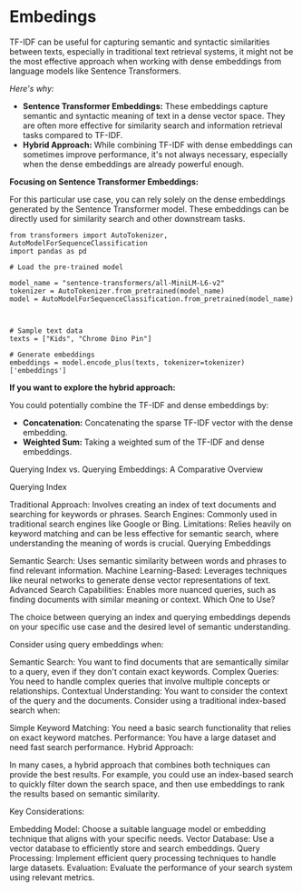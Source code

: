 
# Embedings

TF-IDF can be useful for capturing semantic and syntactic similarities between texts, especially in traditional text retrieval systems, it might not be the most effective approach when working with dense embeddings from language models like Sentence Transformers.

*Here's why:*

- **Sentence Transformer Embeddings:** These embeddings capture semantic and syntactic meaning of text in a dense vector space. They are often more effective for similarity search and information retrieval tasks compared to TF-IDF.
- **Hybrid Approach:** While combining TF-IDF with dense embeddings can sometimes improve performance, it's not always necessary, especially when the dense embeddings are already powerful enough.

**Focusing on Sentence Transformer Embeddings:**

For this particular use case, you can rely solely on the dense embeddings generated by the Sentence Transformer model. These embeddings can be directly used for similarity search and other downstream tasks.

```
from transformers import AutoTokenizer, AutoModelForSequenceClassification
import pandas as pd

# Load the pre-trained model   

model_name = "sentence-transformers/all-MiniLM-L6-v2"
tokenizer = AutoTokenizer.from_pretrained(model_name)
model = AutoModelForSequenceClassification.from_pretrained(model_name)   


# Sample text data
texts = ["Kids", "Chrome Dino Pin"]

# Generate embeddings
embeddings = model.encode_plus(texts, tokenizer=tokenizer)['embeddings']
```

**If you want to explore the hybrid approach:**

You could potentially combine the TF-IDF and dense embeddings by:

- **Concatenation:** Concatenating the sparse TF-IDF vector with the dense embedding.
- **Weighted Sum:** Taking a weighted sum of the TF-IDF and dense embeddings.

Querying Index vs. Querying Embeddings: A Comparative Overview

Querying Index

Traditional Approach: Involves creating an index of text documents and searching for keywords or phrases.
Search Engines: Commonly used in traditional search engines like Google or Bing.
Limitations: Relies heavily on keyword matching and can be less effective for semantic search, where understanding the meaning of words is crucial.
Querying Embeddings

Semantic Search: Uses semantic similarity between words and phrases to find relevant information.
Machine Learning-Based: Leverages techniques like neural networks to generate dense vector representations of text.
Advanced Search Capabilities: Enables more nuanced queries, such as finding documents with similar meaning or context.
Which One to Use?

The choice between querying an index and querying embeddings depends on your specific use case and the desired level of semantic understanding.

Consider using query embeddings when:

Semantic Search: You want to find documents that are semantically similar to a query, even if they don't contain exact keywords.
Complex Queries: You need to handle complex queries that involve multiple concepts or relationships.
Contextual Understanding: You want to consider the context of the query and the documents.
Consider using a traditional index-based search when:

Simple Keyword Matching: You need a basic search functionality that relies on exact keyword matches.
Performance: You have a large dataset and need fast search performance.
Hybrid Approach:

In many cases, a hybrid approach that combines both techniques can provide the best results. For example, you could use an index-based search to quickly filter down the search space, and then use embeddings to rank the results based on semantic similarity.

Key Considerations:

Embedding Model: Choose a suitable language model or embedding technique that aligns with your specific needs.
Vector Database: Use a vector database to efficiently store and search embeddings.
Query Processing: Implement efficient query processing techniques to handle large datasets.
Evaluation: Evaluate the performance of your search system using relevant metrics.